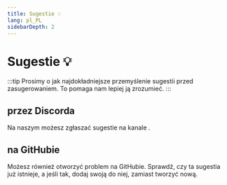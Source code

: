 ```yaml
---
title: Sugestie 💡
lang: pl_PL
sidebarDepth: 2
---
```


# Sugestie :bulb:
:::tip
Prosimy o jak najdokładniejsze przemyślenie sugestii przed zasugerowaniem. To pomaga nam lepiej ją zrozumieć.
:::

## przez Discorda
Na naszym <discord/> możesz zgłaszać sugestie na kanale <discord-channel channel="suggestions"/>.

## na GitHubie
Możesz również otworzyć problem na <a :href="$theme.variables.github + '/issues'" target="_blank">GitHubie</a>. Sprawdź, czy ta sugestia już istnieje, a jeśli tak, dodaj swoją do niej, zamiast tworzyć nową.

<!-- ==START_FOOTER== Do NOT edit anything below this line! Any edits will be removed as content is auto generated! -->
[lssm.status]: https://status.lss-manager.de/
[lssm.discord]: https://discord.gg/RcTNjpB
[lssm.userscript]: https://v4.lss-manager.de/lssm-v4.user.js
[lssm.donations]: https://donate.lss-manager.de/
[docs]: https://docs.lss-manager.de/
[docs.apps]: /pl_PL/apps/
[docs.appstore]: /pl_PL/appstore/
[docs.bugs]: /pl_PL/bugs/
[docs.error_report]: /pl_PL/error_report/
[docs.faq]: /pl_PL/faq/
[docs.metadata]: /pl_PL/metadata/
[docs.other]: /pl_PL/other/
[docs.settings]: /pl_PL/settings/
[docs.suggestions]: /pl_PL/suggestions/
[docs.support]: /pl_PL/support/
[games.self]: https://operatorratunkowy.pl
[tampermonkey]: https://tampermonkey.net/
[github]: https://github.com/LSS-Manager/LSSM-V.4
[github.issues]: https://github.com/LSS-Manager/LSSM-V.4/issues
[github.issues.open]: https://github.com/LSS-Manager/LSSM-V.4/issues?q=is%3Aissue+is%3Aopen+label%3Abug
